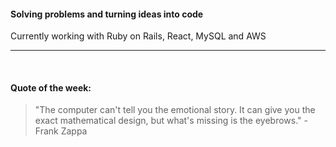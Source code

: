 #### Solving problems and turning ideas into code

Currently working with Ruby on Rails, React, MySQL and AWS

---

<br>

#### Quote of the week:
<!-- quote_marker -->
> "The computer can't tell you the emotional story. It can give you the exact mathematical design, but what's missing is the eyebrows." - Frank Zappa
